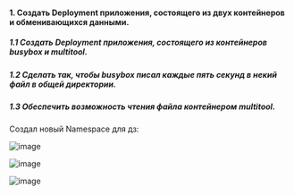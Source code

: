 #### 1. Создать Deployment приложения, состоящего из двух контейнеров и обменивающихся данными.

##### 1.1 Создать Deployment приложения, состоящего из контейнеров busybox и multitool.

##### 1.2 Сделать так, чтобы busybox писал каждые пять секунд в некий файл в общей директории.

##### 1.3 Обеспечить возможность чтения файла контейнером multitool.

Создал новый Namespace для дз:

![image](https://github.com/inyushov/devops-netology/assets/127683348/1554531d-a7e4-49aa-b0f2-e52b40f35257)

![image](https://github.com/inyushov/devops-netology/assets/127683348/d002c5d0-cd58-442a-b645-56458f28db52)

![image](https://github.com/inyushov/devops-netology/assets/127683348/2356b764-3808-4b7e-b9c6-3e9592d55e6e)











